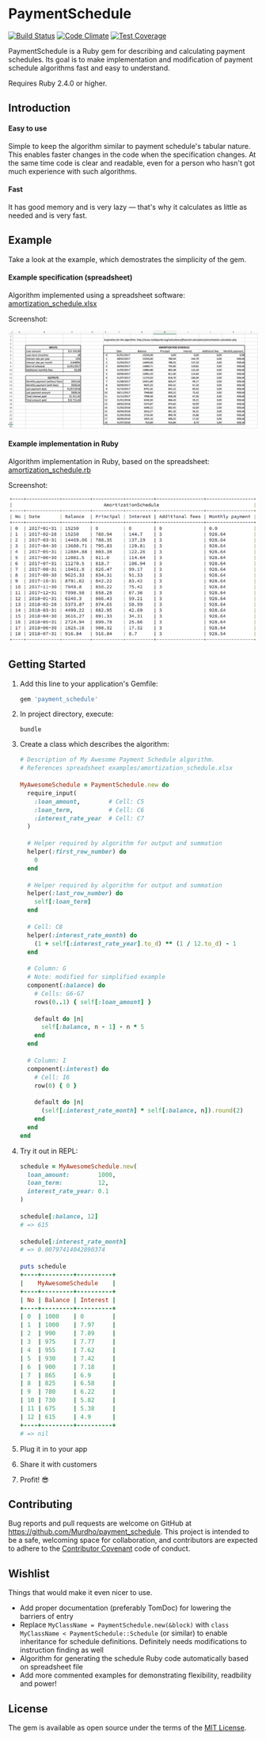 # PaymentSchedule

[![Build Status](https://travis-ci.org/murdho/payment_schedule.svg?branch=master)](https://travis-ci.org/murdho/payment_schedule)
[![Code Climate](https://lima.codeclimate.com/github/murdho/payment_schedule/badges/gpa.svg)](https://lima.codeclimate.com/github/murdho/payment_schedule)
[![Test Coverage](https://lima.codeclimate.com/github/murdho/payment_schedule/badges/coverage.svg)](https://lima.codeclimate.com/github/murdho/payment_schedule/coverage)

PaymentSchedule is a Ruby gem for describing and calculating payment schedules. Its goal is to make implementation and modification of payment schedule algorithms fast and easy to understand.

Requires Ruby 2.4.0 or higher.



## Introduction

#### Easy to use

Simple to keep the algorithm similar to payment schedule's tabular nature. This enables faster changes in the code when the specification changes. At the same time code is clear and readable, even for a person who hasn't got much experience with such algorithms.



#### Fast

It has good memory and is very lazy — that's why it calculates as little as needed and is very fast.



## Example

Take a look at the example, which demostrates the simplicity of the gem.



#### Example specification (spreadsheet)

Algorithm implemented using a spreadsheet software: [amortization_schedule.xlsx](examples/amortization_schedule.xlsx)

Screenshot:

<p align="center">
  <img src="media/screenshot-payment-schedule-example-xlsx.png" alt="Screenshot of payment schedule example spreadsheet" />
</p>



#### Example implementation in Ruby

Algorithm implementation in Ruby, based on the spreadsheet: [amortization_schedule.rb](examples/amortization_schedule.rb)

Screenshot:

<p align="center">
  <img src="media/screenshot-payment-schedule-example-term.png" alt="Screenshot of payment schedule example terminal output" />
</p>


## Getting Started

1. Add this line to your application's Gemfile:

   ```ruby
   gem 'payment_schedule'
   ```

2. In project directory, execute:

   ```shell
   bundle
   ```

3. Create a class which describes the algorithm:

   ```ruby
   # Description of My Awesome Payment Schedule algorithm.
   # References spreadsheet examples/amortization_schedule.xlsx

   MyAwesomeSchedule = PaymentSchedule.new do
     require_input(
       :loan_amount,        # Cell: C5
       :loan_term,          # Cell: C6
       :interest_rate_year  # Cell: C7
     )

     # Helper required by algorithm for output and summation
     helper(:first_row_number) do
       0
     end

     # Helper required by algorithm for output and summation
     helper(:last_row_number) do
       self[:loan_term]
     end

     # Cell: C8
     helper(:interest_rate_month) do
       (1 + self[:interest_rate_year].to_d) ** (1 / 12.to_d) - 1
     end

     # Column: G
     # Note: modified for simplified example
     component(:balance) do
       # Cells: G6-G7
       rows(0..1) { self[:loan_amount] }

       default do |n|
         self[:balance, n - 1] - n * 5
       end
     end

     # Column: I
     component(:interest) do
       # Cell: I6
       row(0) { 0 }

       default do |n|
         (self[:interest_rate_month] * self[:balance, n]).round(2)
       end
     end
   end
   ```

4. Try it out in REPL:

   ```ruby
   schedule = MyAwesomeSchedule.new(
     loan_amount:        1000,
     loan_term:          12,
     interest_rate_year: 0.1
   )

   schedule[:balance, 12]
   # => 615

   schedule[:interest_rate_month]
   # => 0.00797414042890374

   puts schedule
   +----+---------+----------+
   |    MyAwesomeSchedule    |
   +----+---------+----------+
   | No | Balance | Interest |
   +----+---------+----------+
   | 0  | 1000    | 0        |
   | 1  | 1000    | 7.97     |
   | 2  | 990     | 7.89     |
   | 3  | 975     | 7.77     |
   | 4  | 955     | 7.62     |
   | 5  | 930     | 7.42     |
   | 6  | 900     | 7.18     |
   | 7  | 865     | 6.9      |
   | 8  | 825     | 6.58     |
   | 9  | 780     | 6.22     |
   | 10 | 730     | 5.82     |
   | 11 | 675     | 5.38     |
   | 12 | 615     | 4.9      |
   +----+---------+----------+
   # => nil
   ```

5. Plug it in to your app

6. Share it with customers

7. Profit! :sunglasses:



## Contributing

Bug reports and pull requests are welcome on GitHub at https://github.com/Murdho/payment_schedule. This project is intended to be a safe, welcoming space for collaboration, and contributors are expected to adhere to the [Contributor Covenant](http://contributor-covenant.org) code of conduct.

## Wishlist

Things that would make it even nicer to use.
* Add proper documentation (preferably TomDoc) for lowering the barriers of entry
* Replace `MyClassName = PaymentSchedule.new(&block)` with `class MyClassName < PaymentSchedule::Schedule` (or similar) to enable inheritance for schedule definitions. Definitely needs modifications to instruction finding as well
* Algorithm for generating the schedule Ruby code automatically based on spreadsheet file
* Add more commented examples for demonstrating flexibility, readbility and power!

## License

The gem is available as open source under the terms of the [MIT License](http://opensource.org/licenses/MIT).

